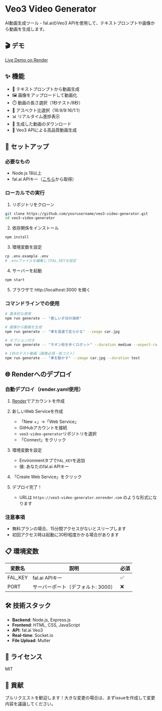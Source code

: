 # Veo3 Video Generator

AI動画生成ツール - fal.aiのVeo3 APIを使用して、テキストプロンプトや画像から動画を生成します。

## 🎬 デモ

[Live Demo on Render](https://your-app-name.onrender.com)

## ✨ 機能

- 📝 テキストプロンプトから動画生成
- 🖼️ 画像をアップロードして動画化
- ⏱️ 動画の長さ選択（1秒テスト/8秒）
- 📐 アスペクト比選択（16:9/9:16/1:1）
- 📊 リアルタイム進捗表示
- 💾 生成した動画のダウンロード
- 🎯 Veo3 APIによる高品質動画生成

## 🚀 セットアップ

### 必要なもの

- Node.js 18以上
- fal.ai APIキー（[こちら](https://fal.ai/dashboard)から取得）

### ローカルでの実行

1. リポジトリをクローン
```bash
git clone https://github.com/yourusername/veo3-video-generator.git
cd veo3-video-generator
```

2. 依存関係をインストール
```bash
npm install
```

3. 環境変数を設定
```bash
cp .env.example .env
# .envファイルを編集してFAL_KEYを設定
```

4. サーバーを起動
```bash
npm start
```

5. ブラウザで http://localhost:3000 を開く

### コマンドラインでの使用

```bash
# 基本的な使用
npm run generate -- "美しい夕日の海岸"

# 画像から動画を生成
npm run generate -- "車を高速で走らせる" --image car.jpg

# オプション付き
npm run generate -- "ネオン街を歩くロボット" --duration medium --aspect-ratio 9:16 --output robot.mp4

# 1秒のテスト動画（画像必須・低コスト）
npm run generate -- "車を動かす" --image car.jpg --duration test
```

## 🌐 Renderへのデプロイ

### 自動デプロイ（render.yaml使用）

1. [Render](https://render.com)でアカウントを作成

2. 新しいWeb Serviceを作成
   - 「New +」→「Web Service」
   - GitHubアカウントを接続
   - `veo3-video-generator`リポジトリを選択
   - 「Connect」をクリック

3. 環境変数を設定
   - Environmentタブで`FAL_KEY`を追加
   - 値: あなたのfal.ai APIキー

4. 「Create Web Service」をクリック

5. デプロイ完了！
   - URLは `https://veo3-video-generator.onrender.com` のような形式になります

### 注意事項
- 無料プランの場合、15分間アクセスがないとスリープします
- 初回アクセス時は起動に30秒程度かかる場合があります

## 📋 環境変数

| 変数名 | 説明 | 必須 |
|--------|------|------|
| FAL_KEY | fal.ai APIキー | ✅ |
| PORT | サーバーポート（デフォルト: 3000） | ❌ |

## 🛠️ 技術スタック

- **Backend**: Node.js, Express.js
- **Frontend**: HTML, CSS, JavaScript
- **API**: fal.ai Veo3
- **Real-time**: Socket.io
- **File Upload**: Multer

## 📄 ライセンス

MIT

## 🤝 貢献

プルリクエストを歓迎します！大きな変更の場合は、まずissueを作成して変更内容を議論してください。